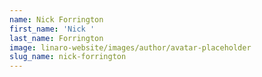 ```yaml
---
name: Nick Forrington
first_name: 'Nick '
last_name: Forrington
image: linaro-website/images/author/avatar-placeholder
slug_name: nick-forrington
---
```



